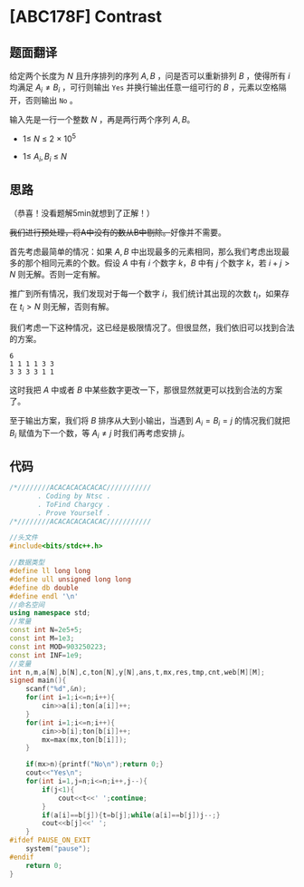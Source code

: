 # [ABC178F] Contrast

## 题面翻译

给定两个长度为 $N$ 且升序排列的序列 $A,B$ ，问是否可以重新排列 $B$ ，使得所有 $i$ 均满足 $A_i \not = B_i$ ，可行则输出 `Yes` 并换行输出任意一组可行的 $B$ ，元素以空格隔开，否则输出 `No` 。

输入先是一行一个整数 $N$ ，再是两行两个序列 $A,B$。

- $1\leq\ N\ \leq\ 2\ \times\ 10^5$

- $1\leq\ A_i,B_i\ \leq\ N$

## 思路

（恭喜！没看题解5min就想到了正解！）

~~我们进行预处理，将A中没有的数从B中剔除。~~好像并不需要。

首先考虑最简单的情况：如果 $A,B$ 中出现最多的元素相同，那么我们考虑出现最多的那个相同元素的个数。假设 $A$ 中有 $i$ 个数字 $k$，$B$ 中有 $j$ 个数字 $k$，若 $i+j>N$ 则无解。否则一定有解。

推广到所有情况，我们发现对于每一个数字 $i$，我们统计其出现的次数 $t_i$，如果存在 $t_i>N$ 则无解，否则有解。

我们考虑一下这种情况，这已经是极限情况了。但很显然，我们依旧可以找到合法的方案。

```Plain Text
6 
1 1 1 1 3 3
3 3 3 3 1 1
```

这时我把 $A$ 中或者 $B$ 中某些数字更改一下，那很显然就更可以找到合法的方案了。



至于输出方案，我们将 $B$ 排序从大到小输出，当遇到 $A_i=B_i=j$ 的情况我们就把 $B_i$ 赋值为下一个数，等 $A_i≠j$ 时我们再考虑安排 $j$。

## 代码

```C++
/*////////ACACACACACACAC///////////
	   . Coding by Ntsc .
	   . ToFind Chargcy .
	   . Prove Yourself .
/*////////ACACACACACACAC///////////

//头文件
#include<bits/stdc++.h>

//数据类型
#define ll long long
#define ull unsigned long long
#define db double
#define endl '\n'
//命名空间
using namespace std;
//常量
const int N=2e5+5;
const int M=1e3;
const int MOD=903250223;
const int INF=1e9;
//变量
int n,m,a[N],b[N],c,ton[N],y[N],ans,t,mx,res,tmp,cnt,web[M][M];
signed main(){
	scanf("%d",&n);
	for(int i=1;i<=n;i++){
		cin>>a[i];ton[a[i]]++;
	}
	for(int i=1;i<=n;i++){
		cin>>b[i];ton[b[i]]++;
		mx=max(mx,ton[b[i]]);
	}

	if(mx>n){printf("No\n");return 0;}
	cout<<"Yes\n";
	for(int i=1,j=n;i<=n;i++,j--){
		if(j<1){
			cout<<t<<' ';continue;
		}
		if(a[i]==b[j]){t=b[j];while(a[i]==b[j])j--;}
		cout<<b[j]<<' ';
	}
#ifdef PAUSE_ON_EXIT
	system("pause");
#endif
	return 0;
}
```

